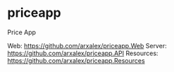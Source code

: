 # priceapp
Price App

Web: https://github.com/arxalex/priceapp.Web
Server: https://github.com/arxalex/priceapp.API
Resources: https://github.com/arxalex/priceapp.Resources
